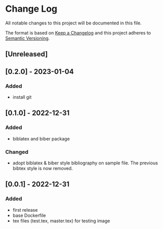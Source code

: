 # Change Log

All notable changes to this project will be documented in this file.

The format is based on [Keep a Changelog](http://keepachangelog.com/)
and this project adheres to [Semantic Versioning](http://semver.org/).

## [Unreleased]

## [0.2.0] - 2023-01-04

### Added

- install git

## [0.1.0] - 2022-12-31

### Added

- biblatex and biber package

### Changed

- adopt biblatex & biber style bibliography on sample file. The previous bibtex style is now removed.

## [0.0.1] - 2022-12-31

### Added

- first release
- base Dockerfile
- tex files (test.tex, master.tex) for testing image
